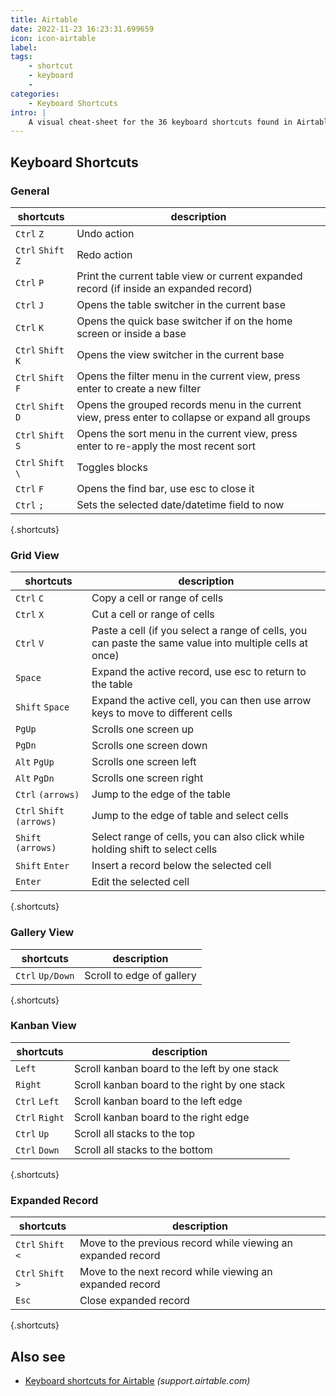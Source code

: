 ```yaml
---
title: Airtable
date: 2022-11-23 16:23:31.699659
icon: icon-airtable
label: 
tags: 
    - shortcut
    - keyboard
    - 
categories:
    - Keyboard Shortcuts
intro: |
    A visual cheat-sheet for the 36 keyboard shortcuts found in Airtable
---
```




Keyboard Shortcuts
------------------



### General

shortcuts | description
---|---
`Ctrl` `Z`  | Undo action
`Ctrl` `Shift` `Z`  | Redo action
`Ctrl` `P`  | Print the current table view or current expanded record (if inside an expanded record)
`Ctrl` `J`  | Opens the table switcher in the current base
`Ctrl` `K`  | Opens the quick base switcher if on the home screen or inside a base
`Ctrl` `Shift` `K`  | Opens the view switcher in the current base
`Ctrl` `Shift` `F`  | Opens the filter menu in the current view, press enter to create a new filter
`Ctrl` `Shift` `D`  | Opens the grouped records menu in the current view, press enter to collapse or expand all groups
`Ctrl` `Shift` `S`  | Opens the sort menu in the current view, press enter to re-apply the most recent sort
`Ctrl` `Shift` `\`  | Toggles blocks
`Ctrl` `F`  | Opens the find bar, use esc to close it
`Ctrl` `;`  | Sets the selected date/datetime field to now
{.shortcuts}


### Grid View

shortcuts | description
---|---
`Ctrl` `C`  | Copy a cell or range of cells
`Ctrl` `X`  | Cut a cell or range of cells
`Ctrl` `V`  | Paste a cell (if you select a range of cells, you can paste the same value into multiple cells at once)
`Space`  | Expand the active record, use esc to return to the table
`Shift` `Space`  | Expand the active cell, you can then use arrow keys to move to different cells
`PgUp`  | Scrolls one screen up
`PgDn`  | Scrolls one screen down
`Alt` `PgUp`  | Scrolls one screen left
`Alt` `PgDn`  | Scrolls one screen right
`Ctrl` `(arrows)`  | Jump to the edge of the table
`Ctrl` `Shift` `(arrows)`  | Jump to the edge of table and select cells
`Shift` `(arrows)`  | Select range of cells, you can also click while holding shift to select cells
`Shift` `Enter`  | Insert a record below the selected cell
`Enter`  | Edit the selected cell
{.shortcuts}


### Gallery View

shortcuts | description
---|---
`Ctrl` `Up/Down`  | Scroll to edge of gallery
{.shortcuts}


### Kanban View

shortcuts | description
---|---
`Left`  | Scroll kanban board to the left by one stack
`Right`  | Scroll kanban board to the right by one stack
`Ctrl` `Left`  | Scroll kanban board to the left edge
`Ctrl` `Right`  | Scroll kanban board to the right edge
`Ctrl` `Up`  | Scroll all stacks to the top
`Ctrl` `Down`  | Scroll all stacks to the bottom
{.shortcuts}


### Expanded Record

shortcuts | description
---|---
`Ctrl` `Shift` `<`  | Move to the previous record while viewing an expanded record
`Ctrl` `Shift` `>`  | Move to the next record while viewing an expanded record
`Esc`  | Close expanded record
{.shortcuts}




Also see
--------
- [Keyboard shortcuts for Airtable](https://support.airtable.com/hc/en-us/articles/204143385-Airtable-keyboard-shortcuts) _(support.airtable.com)_
